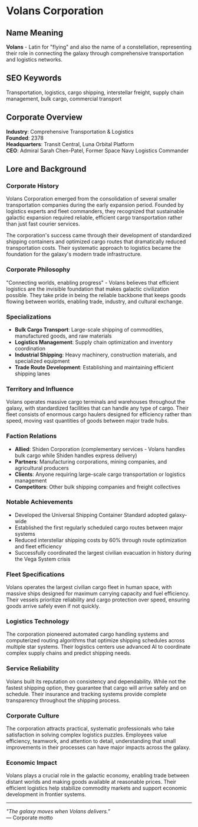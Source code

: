 # Volans Corporation

## Name Meaning
**Volans** - Latin for "flying" and also the name of a constellation, representing their role in connecting the galaxy through comprehensive transportation and logistics networks.

## SEO Keywords
Transportation, logistics, cargo shipping, interstellar freight, supply chain management, bulk cargo, commercial transport

## Corporate Overview
**Industry**: Comprehensive Transportation & Logistics  
**Founded**: 2378  
**Headquarters**: Transit Central, Luna Orbital Platform  
**CEO**: Admiral Sarah Chen-Patel, Former Space Navy Logistics Commander

## Lore and Background

### Corporate History
Volans Corporation emerged from the consolidation of several smaller transportation companies during the early expansion period. Founded by logistics experts and fleet commanders, they recognized that sustainable galactic expansion required reliable, efficient cargo transportation rather than just fast courier services.

The corporation's success came through their development of standardized shipping containers and optimized cargo routes that dramatically reduced transportation costs. Their systematic approach to logistics became the foundation for the galaxy's modern trade infrastructure.

### Corporate Philosophy
"Connecting worlds, enabling progress" - Volans believes that efficient logistics are the invisible foundation that makes galactic civilization possible. They take pride in being the reliable backbone that keeps goods flowing between worlds, enabling trade, industry, and cultural exchange.

### Specializations
- **Bulk Cargo Transport**: Large-scale shipping of commodities, manufactured goods, and raw materials
- **Logistics Management**: Supply chain optimization and inventory coordination
- **Industrial Shipping**: Heavy machinery, construction materials, and specialized equipment
- **Trade Route Development**: Establishing and maintaining efficient shipping lanes

### Territory and Influence
Volans operates massive cargo terminals and warehouses throughout the galaxy, with standardized facilities that can handle any type of cargo. Their fleet consists of enormous cargo haulers designed for efficiency rather than speed, moving vast quantities of goods between major trade hubs.

### Faction Relations
- **Allied**: Shiden Corporation (complementary services - Volans handles bulk cargo while Shiden handles express delivery)
- **Partners**: Manufacturing corporations, mining companies, and agricultural producers
- **Clients**: Anyone requiring large-scale cargo transportation or logistics management
- **Competitors**: Other bulk shipping companies and freight collectives

### Notable Achievements
- Developed the Universal Shipping Container Standard adopted galaxy-wide
- Established the first regularly scheduled cargo routes between major systems
- Reduced interstellar shipping costs by 60% through route optimization and fleet efficiency
- Successfully coordinated the largest civilian evacuation in history during the Vega System crisis

### Fleet Specifications
Volans operates the largest civilian cargo fleet in human space, with massive ships designed for maximum carrying capacity and fuel efficiency. Their vessels prioritize reliability and cargo protection over speed, ensuring goods arrive safely even if not quickly.

### Logistics Technology
The corporation pioneered automated cargo handling systems and computerized routing algorithms that optimize shipping schedules across multiple star systems. Their logistics centers use advanced AI to coordinate complex supply chains and predict shipping needs.

### Service Reliability
Volans built its reputation on consistency and dependability. While not the fastest shipping option, they guarantee that cargo will arrive safely and on schedule. Their insurance and tracking systems provide complete transparency throughout the shipping process.

### Corporate Culture
The corporation attracts practical, systematic professionals who take satisfaction in solving complex logistics puzzles. Employees value efficiency, teamwork, and attention to detail, understanding that small improvements in their processes can have major impacts across the galaxy.

### Economic Impact
Volans plays a crucial role in the galactic economy, enabling trade between distant worlds and making goods available at reasonable prices. Their efficient logistics help stabilize commodity markets and support economic development in frontier systems.

---

*"The galaxy moves when Volans delivers."*  
— Corporate motto